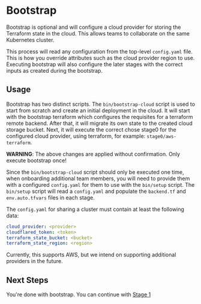 # Bootstrap

Bootstrap is optional and will configure a cloud provider for storing the Terraform state in the cloud. This allows
teams to collaborate on the same Kubernetes cluster.

This process will read any configuration from the top-level `config.yaml` file. This is how you override attributes
such as the cloud provider region to use. Executing bootstrap will also configure the later stages with the correct
inputs as created during the bootstrap.

## Usage

Bootstrap has two distinct scripts. The `bin/bootstrap-cloud` script is used to start from scratch and create an
initial deployment in the cloud. It will start with the bootstrap terraform which configures the requisites for a
terraform remote backend. After that, it will migrate its own state to the created cloud storage bucket. Next, it
will execute the correct chose stage0 for the configured cloud provider, using terraform, for example:
`stage0/aws-terraform`.

**WARNING**: The above changes are applied without confirmation. Only execute bootstrap once!

Since the `bin/bootstrap-cloud` script should only be executed one time, when onboarding additional team members,
you will need to provide them with a configured `config.yaml` for them to use with the `bin/setup` script. The
`bin/setup` script will read a `config.yaml` and populate the `backend.tf` and `env.auto.tfvars` files in each
stage.

The `config.yaml` for sharing a cluster must contain at least the following data:

```yaml
cloud_provider: <provider>
cloudflared_token: <token>
terraform_state_bucket: <bucket>
terraform_state_region: <region>
```

Currently, this supports AWS, but we intend on supporting additional providers in the
future.

## Next Steps

You're done with bootstrap. You can continue with [Stage 1](../stage1/README.md)
